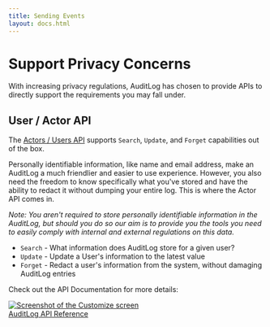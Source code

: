 ```yaml
---
title: Sending Events
layout: docs.html
---
```


Support Privacy Concerns
===============================

With increasing privacy regulations, AuditLog has chosen to provide APIs to directly
support the requirements you may fall under. 

User / Actor API
----------------

The <a href="/docs/api/?curl#actors-api">Actors / Users API</a> supports `Search`, `Update`, 
and `Forget` capabilities out of the box.

Personally identifiable information, like name and email address, make an AuditLog a much friendlier and easier to use experience. However, you also need the freedom to know specifically what you've stored and have the ability to redact it without dumping your entire log. This is where the Actor API comes in.

_Note: You aren't required to store personally identifiable information in the AuditLog, but should you do so our aim is to provide you the tools you need to easily comply with internal and external regulations on this data._

* `Search` - What information does AuditLog store for a given user?
* `Update` - Update a User's information to the latest value
* `Forget` - Redact a user's information from the system, without damaging AuditLog entries

Check out the API Documentation for more details:

<div class="alm-docs-image">
    <a href="/docs/api/?curl#events-api-post"><img src="/images/docs/api-med.png" alt="Screenshot of the Customize screen" /></a><br/>
    <a href="/docs/api/?curl#events-api-post">AuditLog API Reference</a>
</div>

